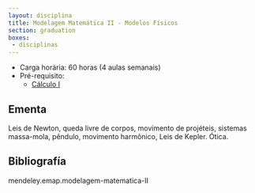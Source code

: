 ```yaml
---
layout: disciplina
title: Modelagem Matemática II - Modelos Físicos
section: graduation
boxes: 
 - disciplinas
---
```


- Carga horária: 60 horas (4 aulas semanais)
- Pré-requisito:
    - [Cálculo I](calculo-I.html)

## Ementa 

Leis de Newton, queda livre de corpos, movimento de projéteis,
sistemas massa-mola, pêndulo, movimento harmônico, Leis de
Kepler. Ótica.

## Bibliografía

mendeley.emap.modelagem-matematica-II
